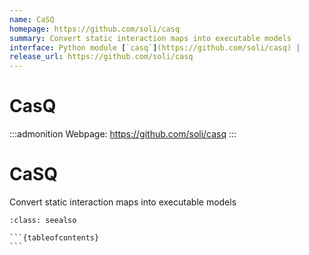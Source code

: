 ```yaml
---
name: CaSQ
homepage: https://github.com/soli/casq
summary: Convert static interaction maps into executable models
interface: Python module [`casq`](https://github.com/soli/casq) |
release_url: https://github.com/soli/casq
---
```


# CasQ

:::admonition
Webpage: https://github.com/soli/casq
:::

# CaSQ

Convert static interaction maps into executable models

````{admonition} Notebooks
:class: seealso

```{tableofcontents}
```

````
